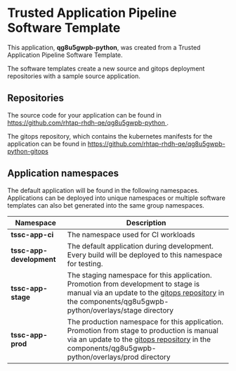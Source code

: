 # Trusted Application Pipeline Software Template

This application, **qg8u5gwpb-python**, was created from a Trusted Application Pipeline Software Template.

The software templates create a new source and gitops deployment repositories with a sample source application. 

## Repositories

The source code for your application can be found in [https://github.com/rhtap-rhdh-qe/qg8u5gwpb-python ](https://github.com/rhtap-rhdh-qe/qg8u5gwpb-python ).
 
The gitops repository, which contains the kubernetes manifests for the application can be found in 
[https://github.com/rhtap-rhdh-qe/qg8u5gwpb-python-gitops ](https://github.com/rhtap-rhdh-qe/qg8u5gwpb-python-gitops ) 

## Application namespaces 

The default application will be found in the following namespaces. Applications can be deployed into unique namespaces or multiple software templates can also bet generated into the same group namespaces.  

|  Namespace   |  Description   |  
| -------- | -------- |
| **tssc-app-ci** | The namespace used for CI workloads |
| **tssc-app-development** | The default application during development. Every build will be deployed to this namespace for testing. |
| **tssc-app-stage** | The staging namespace for this application. Promotion from development to stage is manual via an update to the [gitops repository](https://github.com/rhtap-rhdh-qe/qg8u5gwpb-python-gitops ) in the components/qg8u5gwpb-python/overlays/stage directory |
| **tssc-app-prod** | The production namespace for this application. Promotion from stage to production is manual via an update to the [gitops repository](https://github.com/rhtap-rhdh-qe/qg8u5gwpb-python-gitops ) in the components/qg8u5gwpb-python/overlays/prod directory |